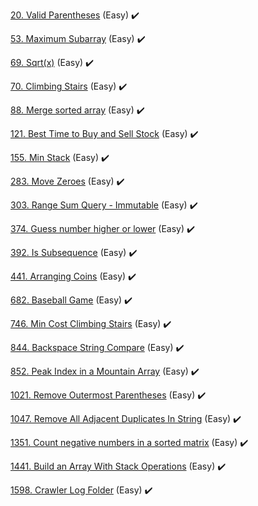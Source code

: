 [20. Valid Parentheses](ValidParentheses20) (Easy) :heavy_check_mark:

[53. Maximum Subarray](MaximumSubarray53) (Easy) :heavy_check_mark:

[69. Sqrt(x)](Sqrt(x)69) (Easy) :heavy_check_mark:

[70. Climbing Stairs](ClimbingStairs70) (Easy) :heavy_check_mark: 

[88. Merge sorted array](MergeSortedArray88) (Easy) :heavy_check_mark:

[121. Best Time to Buy and Sell Stock](BestTimeToBuyAndSellStock121) (Easy) :heavy_check_mark:

[155. Min Stack](MinStack155) (Easy) :heavy_check_mark:

[283. Move Zeroes](MoveZeroes283) (Easy) :heavy_check_mark:

[303. Range Sum Query - Immutable](RangeSumQueryImmutable303) (Easy) :heavy_check_mark: 

[374. Guess number higher or lower](GuessNumberHigherOrLower374) (Easy) :heavy_check_mark:

[392. Is Subsequence](IsSubsequence392) (Easy) :heavy_check_mark: 

[441. Arranging Coins](ArrangingCoins441) (Easy) :heavy_check_mark:

[682. Baseball Game](BaseballGame682) (Easy) :heavy_check_mark:

[746. Min Cost Climbing Stairs](MinCostClimbingStairs746) (Easy) :heavy_check_mark:

[844. Backspace String Compare](BackspaceStringCompare844) (Easy) :heavy_check_mark:

[852. Peak Index in a Mountain Array](PeakIndexInAMountainArray852) (Easy) :heavy_check_mark:

[1021. Remove Outermost Parentheses](RemoveOutermostParentheses1021) (Easy) :heavy_check_mark:

[1047. Remove All Adjacent Duplicates In String](RemoveAllAdjacentDuplicatesInString1047) (Easy) :heavy_check_mark:

[1351. Count negative numbers in a sorted matrix](CountNegativeNumbersInASortedMatrix1351) (Easy) :heavy_check_mark:

[1441. Build an Array With Stack Operations](BuildanArrayWithStackOperations1441) (Easy) :heavy_check_mark:

[1598. Crawler Log Folder](CrawlerLogFolder1598) (Easy) :heavy_check_mark:

